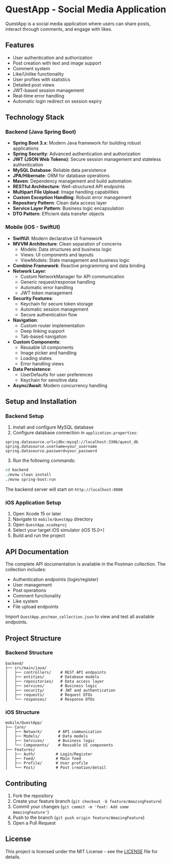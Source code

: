 # QuestApp - Social Media Application

QuestApp is a social media application where users can share posts, interact through comments, and engage with likes.

## Features

- User authentication and authorization
- Post creation with text and image support
- Comment system
- Like/Unlike functionality
- User profiles with statistics
- Detailed post views
- JWT-based session management
- Real-time error handling
- Automatic login redirect on session expiry

## Technology Stack

### Backend (Java Spring Boot)

- **Spring Boot 3.x**: Modern Java framework for building robust applications
- **Spring Security**: Advanced authentication and authorization
- **JWT (JSON Web Tokens)**: Secure session management and stateless authentication
- **MySQL Database**: Reliable data persistence
- **JPA/Hibernate**: ORM for database operations
- **Maven**: Dependency management and build automation
- **RESTful Architecture**: Well-structured API endpoints
- **Multipart File Upload**: Image handling capabilities
- **Custom Exception Handling**: Robust error management
- **Repository Pattern**: Clean data access layer
- **Service Layer Pattern**: Business logic encapsulation
- **DTO Pattern**: Efficient data transfer objects

### Mobile (iOS - SwiftUI)

- **SwiftUI**: Modern declarative UI framework
- **MVVM Architecture**: Clean separation of concerns
  - Models: Data structures and business logic
  - Views: UI components and layouts
  - ViewModels: State management and business logic
- **Combine Framework**: Reactive programming and data binding
- **Network Layer**:
  - Custom NetworkManager for API communication
  - Generic request/response handling
  - Automatic error handling
  - JWT token management
- **Security Features**:
  - Keychain for secure token storage
  - Automatic session management
  - Secure authentication flow
- **Navigation**:
  - Custom router implementation
  - Deep linking support
  - Tab-based navigation
- **Custom Components**:
  - Reusable UI components
  - Image picker and handling
  - Loading states
  - Error handling views
- **Data Persistence**:
  - UserDefaults for user preferences
  - Keychain for sensitive data
- **Async/Await**: Modern concurrency handling

## Setup and Installation

### Backend Setup

1. Install and configure MySQL database
2. Configure database connection in `application.properties`:
```properties
spring.datasource.url=jdbc:mysql://localhost:3306/quest_db
spring.datasource.username=your_username
spring.datasource.password=your_password
```

3. Run the following commands:
```bash
cd backend
./mvnw clean install
./mvnw spring-boot:run
```

The backend server will start on `http://localhost:8080`

### iOS Application Setup

1. Open Xcode 15 or later
2. Navigate to `mobile/QuestApp` directory
3. Open `QuestApp.xcodeproj`
4. Select your target iOS simulator (iOS 15.0+)
5. Build and run the project

## API Documentation

The complete API documentation is available in the Postman collection. The collection includes:

- Authentication endpoints (login/register)
- User management
- Post operations
- Comment functionality
- Like system
- File upload endpoints

Import `QuestApp.postman_collection.json` to view and test all available endpoints.

## Project Structure

### Backend Structure
```
backend/
├── src/main/java/
│   ├── controllers/    # REST API endpoints
│   ├── entities/       # Database models
│   ├── repositories/   # Data access layer
│   ├── services/       # Business logic
│   ├── security/       # JWT and authentication
│   ├── requests/       # Request DTOs
│   └── responses/      # Response DTOs
```

### iOS Structure
```
mobile/QuestApp/
├── Core/
│   ├── Network/       # API communication
│   ├── Models/        # Data models
│   ├── Services/      # Business logic
│   └── Components/    # Reusable UI components
├── Features/
│   ├── Auth/         # Login/Register
│   ├── Feed/         # Main feed
│   ├── Profile/      # User profile
│   └── Post/         # Post creation/detail
```

## Contributing

1. Fork the repository
2. Create your feature branch (`git checkout -b feature/AmazingFeature`)
3. Commit your changes (`git commit -m 'feat: Add some AmazingFeature'`)
4. Push to the branch (`git push origin feature/AmazingFeature`)
5. Open a Pull Request

## License

This project is licensed under the MIT License - see the [LICENSE](LICENSE) file for details. 